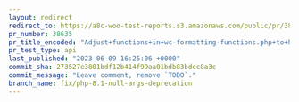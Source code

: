```yaml
---
layout: redirect
redirect_to: https://a8c-woo-test-reports.s3.amazonaws.com/public/pr/38635/api/index.html
pr_number: 38635
pr_title_encoded: "Adjust+functions+in+wc-formatting-functions.php+to+handle+null+argument+deprecations+in+PHP+8.1"
pr_test_type: api
last_published: "2023-06-09 16:25:06 +0000"
commit_sha: 273527e3801bdf12b414f99aa01bdb83bdcc8a3c
commit_message: "Leave comment, remove `TODO`."
branch_name: fix/php-8.1-null-args-deprecation
---
```

